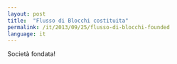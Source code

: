 ```yaml
---
layout: post
title:  "Flusso di Blocchi costituita"
permalink: /it/2013/09/25/flusso-di-blocchi-founded
language: it
---
```


Società fondata!
